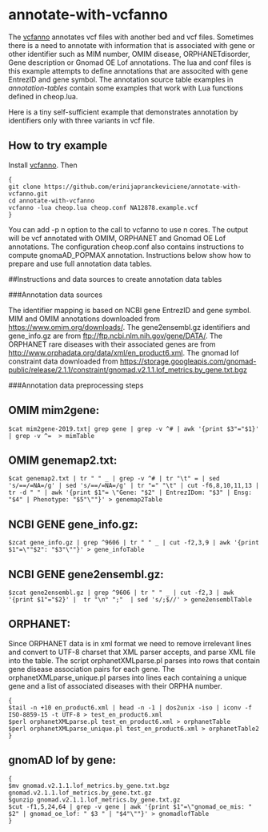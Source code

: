 # annotate-with-vcfanno

The [vcfanno](https://github.com/brentp/vcfanno) annotates vcf files with another bed and vcf files. Sometimes there is a need to annotate with information that is associated with gene or other identifier such as MIM number, OMIM disease, ORPHANETdisorder, Gene description or Gnomad OE Lof annotations.
The lua and conf files is this example attempts to define annotations that are associted with gene EntrezID and gene symbol. The annotation source table examples in *annotation-tables* contain some examples that work with Lua functions defined in cheop.lua. 

Here is a tiny self-sufficient example that demonstrates annotation by identifiers only with three variants in vcf file. 

## How to try example
Install [vcfanno](https://github.com/brentp/vcfanno). Then

```
{
git clone https://github.com/erinijapranckeviciene/annotate-with-vcfanno.git
cd annotate-with-vcfanno
vcfanno -lua cheop.lua cheop.conf NA12878.example.vcf  
}
```
You can add -p n option to the call to vcfanno to use n cores. The output will be vcf annotated with OMIM, ORPHANET and Gnomad OE Lof annotations. The configuration cheop.conf also contains instructions to compute gnomaAD_POPMAX annotation.
Instructions below show how to prepare and use full annotation data tables. 

##Instructions and data sources to create annotation data tables

###Annotation data sources

The identifier mapping is based on NCBI gene EntrezID and gene symbol. MIM and OMIM annotations downloaded from https://www.omim.org/downloads/. The gene2ensembl.gz identifiers and  gene_info.gz are from ftp://ftp.ncbi.nlm.nih.gov/gene/DATA/. The ORPHANET rare diseases with their associated genes are from http://www.orphadata.org/data/xml/en_product6.xml. The gnomad lof constraint data downloaded from 
https://storage.googleapis.com/gnomad-public/release/2.1.1/constraint/gnomad.v2.1.1.lof_metrics.by_gene.txt.bgz

###Annotation data preprocessing steps

OMIM mim2gene:
---------------
`$cat mim2gene-2019.txt| grep gene | grep -v ^# | awk '{print $3"="$1}' | grep -v ^=  > mimTable`

OMIM genemap2.txt:
-------------------
`$cat genemap2.txt | tr " " _ | grep -v ^# | tr "\t" = | sed 's/==/=NA=/g' | sed 's/==/=NA=/g' | tr "=" "\t" | cut -f6,8,10,11,13 | tr -d " " | awk '{print $1"= \"Gene: "$2" | EntrezIDom: "$3" | Ensg: "$4" | Phenotype: "$5"\""}' > genemap2Table`

NCBI GENE gene_info.gz:
------------------------
`$zcat gene_info.gz | grep ^9606 | tr " " _ | cut -f2,3,9 | awk '{print $1"=\""$2": "$3"\""}' > gene_infoTable`

NCBI GENE gene2ensembl.gz:
---------------------------
`$zcat gene2ensembl.gz | grep ^9606 | tr " " _ | cut -f2,3 | awk '{print $1"="$2}' |  tr "\n" ";"  | sed 's/;$//' > gene2ensemblTable`

ORPHANET: 
----------
Since ORPHANET data is in xml format we need to remove irrelevant lines and convert to UTF-8 charset that XML parser accepts, and parse XML file into the table. The script orphanetXMLparse.pl parses into rows that contain gene disease association pairs for each gene. The orphanetXMLparse_unique.pl parses into lines each containing a unique gene and a list of associated diseases with their ORPHA number.   
```
{
$tail -n +10 en_product6.xml | head -n -1 | dos2unix -iso | iconv -f ISO-8859-15 -t UTF-8 > test_en_product6.xml
$perl orphanetXMLparse.pl test_en_product6.xml > orphanetTable          
$perl orphanetXMLparse_unique.pl test_en_product6.xml > orphanetTable2
}
```

gnomAD lof by gene:
--------------------
```
{
$mv gnomad.v2.1.1.lof_metrics.by_gene.txt.bgz gnomad.v2.1.1.lof_metrics.by_gene.txt.gz
$gunzip gnomad.v2.1.1.lof_metrics.by_gene.txt.gz
$cut -f1,5,24,64 | grep -v gene | awk '{print $1"=\"gnomad_oe_mis: " $2" | gnomad_oe_lof: " $3 " | "$4"\""}' > gnomadlofTable
}
```
